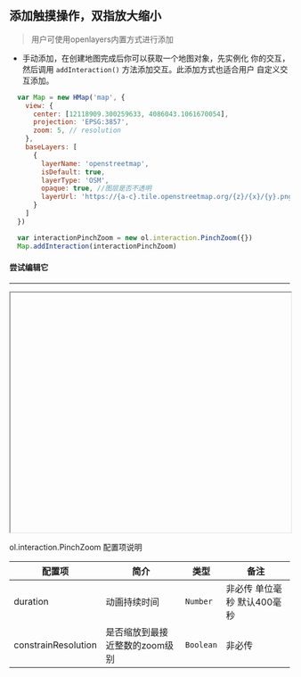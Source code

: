 ## 添加触摸操作，双指放大缩小

> 用户可使用openlayers内置方式进行添加

* 手动添加，在创建地图完成后你可以获取一个地图对象，先实例化
  你的交互，然后调用 ``addInteraction()`` 方法添加交互。此添加方式也适合用户
  自定义交互添加。
  
```javascript
  var Map = new HMap('map', {
    view: {
      center: [12118909.300259633, 4086043.1061670054],
      projection: 'EPSG:3857',
      zoom: 5, // resolution
    },
    baseLayers: [
      {
        layerName: 'openstreetmap',
        isDefault: true,
        layerType: 'OSM',
        opaque: true, //图层是否不透明
        layerUrl: 'https://{a-c}.tile.openstreetmap.org/{z}/{x}/{y}.png'
      }
    ]
  })

  var interactionPinchZoom = new ol.interaction.PinchZoom({})
  Map.addInteraction(interactionPinchZoom)
```  

#### 尝试编辑它
---
<iframe width="100%" height="430"></iframe>

ol.interaction.PinchZoom 配置项说明

| 配置项 | 简介 | 类型 | 备注 |
| --- | --- |--- | --- |
| duration | 动画持续时间 | `Number` | 非必传 单位毫秒 默认400毫秒 |
| constrainResolution | 是否缩放到最接近整数的zoom级别 | `Boolean` | 非必传 |
